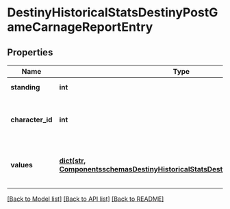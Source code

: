 # DestinyHistoricalStatsDestinyPostGameCarnageReportEntry

## Properties
Name | Type | Description | Notes
------------ | ------------- | ------------- | -------------
**standing** | **int** | Standing of the player | [optional] 
**character_id** | **int** | ID of the player&#39;s character used in the activity. | [optional] 
**values** | [**dict(str, ComponentsschemasDestinyHistoricalStatsDestinyHistoricalStatsValue)**](ComponentsschemasDestinyHistoricalStatsDestinyHistoricalStatsValue.md) | Collection of stats for the player in this activity. | [optional] 

[[Back to Model list]](../README.md#documentation-for-models) [[Back to API list]](../README.md#documentation-for-api-endpoints) [[Back to README]](../README.md)


